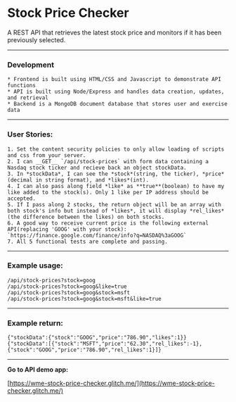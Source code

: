 # Stock Price Checker

A REST API that retrieves the latest stock price and monitors if it has been previously selected.

---
### Development
    * Frontend is built using HTML/CSS and Javascript to demonstrate API functions
    * API is built using Node/Express and handles data creation, updates, and retrieval
    * Backend is a MongoDB document database that stores user and exercise data

---
### User Stories:
    1. Set the content security policies to only allow loading of scripts and css from your server.
    2. I can __GET__ `/api/stock-prices` with form data containing a Nasdaq stock ticker and recieve back an object stockData.
    3. In *stockData*, I can see the *stock*(string, the ticker), *price*(decimal in string format), and *likes*(int).
    4. I can also pass along field *like* as **true**(boolean) to have my like added to the stock(s). Only 1 like per IP address should be accepted.
    5. If I pass along 2 stocks, the return object will be an array with both stock's info but instead of *likes*, it will display *rel_likes*(the difference between the likes) on both stocks.
    6. A good way to receive current price is the following external API(replacing 'GOOG' with your stock): 
    `https://finance.google.com/finance/info?q=NASDAQ%3aGOOG`
    7. All 5 functional tests are complete and passing.

---
### Example usage:

```
/api/stock-prices?stock=goog
/api/stock-prices?stock=goog&like=true
/api/stock-prices?stock=goog&stock=msft
/api/stock-prices?stock=goog&stock=msft&like=true
```

---
### Example return:
```
{"stockData":{"stock":"GOOG","price":"786.90","likes":1}}
{"stockData":[{"stock":"MSFT","price":"62.30","rel_likes":-1},{"stock":"GOOG","price":"786.90","rel_likes":1}]}
```
---
**Go to API demo app:**

[https://wme-stock-price-checker.glitch.me/](https://wme-stock-price-checker.glitch.me/)



